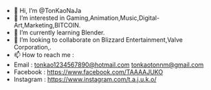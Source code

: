 - 👋 Hi, I’m @TonKaoNaJa
- 👀 I’m interested in Gaming,Animation,Music,Digital-Art,Marketing,BITCOIN.
- 🌱 I’m currently learning Blender.
- 💞️ I’m looking to collaborate on Blizzard Entertainment,Valve Corporation,.
- 📫 How to reach me :
-   Email     :   tonkao1234567890@hotmail.com tonkaotonnm@gmail.com 
-   Facebook  :   https://www.facebook.com/TAAAAJUKO 
-   Instagram :   https://www.instagram.com/t.a.j.u.k.o/ 

<!---
TonKaoNaJa/TonKaoNaJa is a ✨ special ✨ repository because its `README.md` (this file) appears on your GitHub profile.
You can click the Preview link to take a look at your changes.
--->
